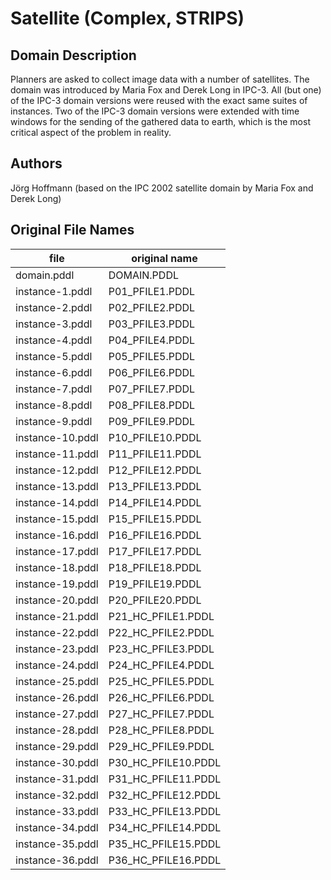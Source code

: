 # Satellite (Complex, STRIPS)

## Domain Description

Planners are asked to collect image data with a number of satellites.
The domain was introduced by Maria Fox and Derek Long in IPC-3.
All (but one) of the IPC-3 domain versions were reused with the exact same suites of instances.
Two of the IPC-3 domain versions were extended with time windows for the sending of the gathered data to earth, which is the most critical aspect of the problem in reality.

## Authors

Jörg Hoffmann (based on the IPC 2002 satellite domain by Maria Fox and Derek Long)

## Original File Names

| file             | original name       |
|------------------|---------------------|
| domain.pddl      | DOMAIN.PDDL         |
| instance-1.pddl  | P01_PFILE1.PDDL     |
| instance-2.pddl  | P02_PFILE2.PDDL     |
| instance-3.pddl  | P03_PFILE3.PDDL     |
| instance-4.pddl  | P04_PFILE4.PDDL     |
| instance-5.pddl  | P05_PFILE5.PDDL     |
| instance-6.pddl  | P06_PFILE6.PDDL     |
| instance-7.pddl  | P07_PFILE7.PDDL     |
| instance-8.pddl  | P08_PFILE8.PDDL     |
| instance-9.pddl  | P09_PFILE9.PDDL     |
| instance-10.pddl | P10_PFILE10.PDDL    |
| instance-11.pddl | P11_PFILE11.PDDL    |
| instance-12.pddl | P12_PFILE12.PDDL    |
| instance-13.pddl | P13_PFILE13.PDDL    |
| instance-14.pddl | P14_PFILE14.PDDL    |
| instance-15.pddl | P15_PFILE15.PDDL    |
| instance-16.pddl | P16_PFILE16.PDDL    |
| instance-17.pddl | P17_PFILE17.PDDL    |
| instance-18.pddl | P18_PFILE18.PDDL    |
| instance-19.pddl | P19_PFILE19.PDDL    |
| instance-20.pddl | P20_PFILE20.PDDL    |
| instance-21.pddl | P21_HC_PFILE1.PDDL  |
| instance-22.pddl | P22_HC_PFILE2.PDDL  |
| instance-23.pddl | P23_HC_PFILE3.PDDL  |
| instance-24.pddl | P24_HC_PFILE4.PDDL  |
| instance-25.pddl | P25_HC_PFILE5.PDDL  |
| instance-26.pddl | P26_HC_PFILE6.PDDL  |
| instance-27.pddl | P27_HC_PFILE7.PDDL  |
| instance-28.pddl | P28_HC_PFILE8.PDDL  |
| instance-29.pddl | P29_HC_PFILE9.PDDL  |
| instance-30.pddl | P30_HC_PFILE10.PDDL |
| instance-31.pddl | P31_HC_PFILE11.PDDL |
| instance-32.pddl | P32_HC_PFILE12.PDDL |
| instance-33.pddl | P33_HC_PFILE13.PDDL |
| instance-34.pddl | P34_HC_PFILE14.PDDL |
| instance-35.pddl | P35_HC_PFILE15.PDDL |
| instance-36.pddl | P36_HC_PFILE16.PDDL |
